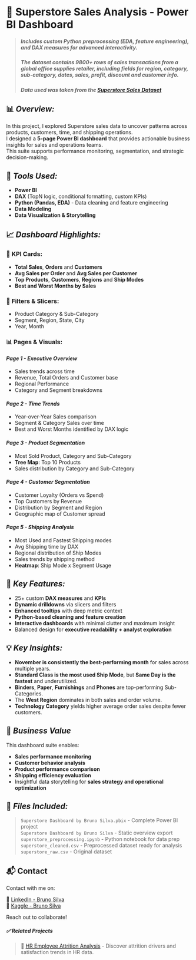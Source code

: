# 🛒 **Superstore Sales Analysis - Power BI Dashboard**  
> ##### Includes custom Python preprocessing (EDA, feature engineering), and DAX measures for advanced interactivity.
> ##### The dataset contains 9800+ rows of sales transactions from a global office supplies retailer, including fields for region, category, sub-category, dates, sales, profit, discount and customer info.
> ##### Data used was taken from the [Superstore Sales Dataset](https://www.kaggle.com/datasets/rohitsahoo/sales-forecasting)

## 📊 ***Overview:***
In this project, I explored Superstore sales data to uncover patterns across products, customers, time, and shipping operations.  
I designed a **5-page Power BI dashboard** that provides actionable business insights for sales and operations teams.  
This suite supports performance monitoring, segmentation, and strategic decision-making.

## 🔧 ***Tools Used:***
  - **Power BI**  
  - **DAX** (TopN logic, conditional formatting, custom KPIs)  
  - **Python (Pandas, EDA)** - Data cleaning and feature engineering 
  - **Data Modeling**
  - **Data Visualization & Storytelling**

## 📈 ***Dashboard Highlights:***  
  
### 🧾 **KPI Cards:**  
  - **Total Sales**, **Orders** and **Customers**  
  - **Avg Sales per Order** and **Avg Sales per Customer**  
  - **Top Products**, **Customers**, **Regions** and **Ship Modes**   
  - **Best and Worst Months by Sales**
  
### 🧪 **Filters & Slicers:**  
  - Product Category & Sub-Category  
  - Segment, Region, State, City
  - Year, Month
  
### 📊 **Pages & Visuals:**  
  
#### _**Page 1 - Executive Overview**_
  - Sales trends across time
  - Revenue, Total Orders and Customer base
  - Regional Performance
  - Category and Segment breakdowns

#### _**Page 2 - Time Trends**_
  - Year-over-Year Sales comparison
  - Segment & Category Sales over time
  - Best and Worst Months identified by DAX logic

#### _**Page 3 - Product Segmentation**_
  - Most Sold Product, Category and Sub-Category
  - **Tree Map**: Top 10 Products
  - Sales distribution by Category and Sub-Category

#### _**Page 4 - Customer Segmentation**_
  - Customer Loyalty (Orders vs Spend)
  - Top Customers by Revenue
  - Distribution by Segment and Region
  - Geographic map of Customer spread

#### _**Page 5 - Shipping Analysis**_
  - Most Used and Fastest Shipping modes
  - Avg Shipping time by DAX
  - Regional distribution of Ship Modes
  - Sales trends by shipping method
  - **Heatmap**: Ship Mode x Segment Usage
  
## 🎯 ***Key Features:***
  - 25+ custom **DAX measures** and **KPIs**
  - **Dynamic drilldowns** via slicers and filters
  - **Enhanced tooltips** with deep metric context
  - **Python-based cleaning and feature creation**
  - **Interactive dashboards** with minimal clutter and maximum insight
  - Balanced design for **executive readability + analyst exploration**

## 💡 ***Key Insights:***
  - **November is consistently the best-performing month** for sales across multiple years.
  - **Standard Class is the most used Ship Mode**, but **Same Day is the fastest** and underutilized.
  - **Binders**, **Paper**, **Furnishings** and **Phones** are top-performing Sub-Categories.
  - The **West Region** dominates in both sales and order volume.
  - **Technology Category** yields higher average order sales despite fewer customers.

## 🧠 ***Business Value***
This dashboard suite enables:
  - **Sales performance monitoring**
  - **Customer behavior analysis**
  - **Product performance comparison**
  - **Shipping efficiency evaluation**
  - Insightful data storytelling for **sales strategy and operational optimization**

## 📎 ***Files Included:***  
> `Superstore Dashboard by Bruno Silva.pbix` - Complete Power BI project  
> `Superstore Dashboard by Bruno Silva` - Static overview export  
> `superstore_preprocessing.ipynb` - Python notebook for data prep  
> `superstore_cleaned.csv` - Preprocessed dataset ready for analysis  
> `superstore_raw.csv` - Original dataset  

## 📬 Contact
Contact with me on:  
  
📍 [LinkedIn - Bruno Silva](https://www.linkedin.com/in/brunosilva1297/)  
📍 [Kaggle - Bruno Silva](https://www.kaggle.com/patinhas)  
  
Reach out to collaborate!

##### ✅ _**Related Projects**_
> 📎 [HR Employee Attrition Analysis](https://github.com/brunopata/HR-Attrition-Analysis-PowerBI/tree/main) - Discover attrition drivers and satisfaction trends in HR data.
